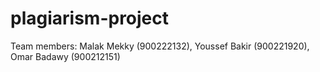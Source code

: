 # plagiarism-project
Team members:
Malak Mekky (900222132), Youssef Bakir (900221920), Omar Badawy (900212151)
